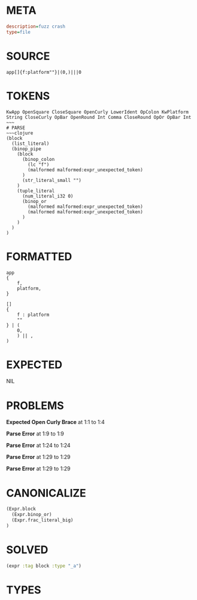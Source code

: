 # META
~~~ini
description=fuzz crash
type=file
~~~
# SOURCE
~~~roc
app[]{f:platform""}|(0,)|||0
~~~
# TOKENS
~~~text
KwApp OpenSquare CloseSquare OpenCurly LowerIdent OpColon KwPlatform String CloseCurly OpBar OpenRound Int Comma CloseRound OpOr OpBar Int ~~~
# PARSE
~~~clojure
(block
  (list_literal)
  (binop_pipe
    (block
      (binop_colon
        (lc "f")
        (malformed malformed:expr_unexpected_token)
      )
      (str_literal_small "")
    )
    (tuple_literal
      (num_literal_i32 0)
      (binop_or
        (malformed malformed:expr_unexpected_token)
        (malformed malformed:expr_unexpected_token)
      )
    )
  )
)
~~~
# FORMATTED
~~~roc
app
{
	f,
	platform,
}

[]
{
	f : platform
	""
} | (
	0,
	) || ,
)
~~~
# EXPECTED
NIL
# PROBLEMS
**Expected Open Curly Brace**
at 1:1 to 1:4

**Parse Error**
at 1:9 to 1:9

**Parse Error**
at 1:24 to 1:24

**Parse Error**
at 1:29 to 1:29

**Parse Error**
at 1:29 to 1:29

# CANONICALIZE
~~~clojure
(Expr.block
  (Expr.binop_or)
  (Expr.frac_literal_big)
)
~~~
# SOLVED
~~~clojure
(expr :tag block :type "_a")
~~~
# TYPES
~~~roc
~~~
